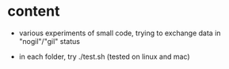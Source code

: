 # content

- various experiments of small code, trying to exchange data in "nogil"/"gil" status

- in each folder, try ./test.sh  (tested on linux and mac)
